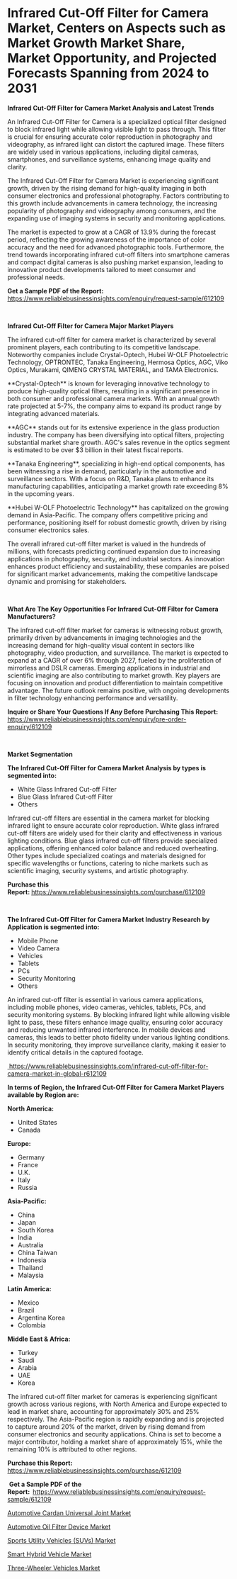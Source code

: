 <p><h1>Infrared Cut-Off Filter for Camera Market, Centers on Aspects such as Market Growth Market Share, Market Opportunity, and Projected Forecasts Spanning from 2024 to 2031</h1></p><p><strong>Infrared Cut-Off Filter for Camera Market Analysis and Latest Trends</strong></p>
<p><p>An Infrared Cut-Off Filter for Camera is a specialized optical filter designed to block infrared light while allowing visible light to pass through. This filter is crucial for ensuring accurate color reproduction in photography and videography, as infrared light can distort the captured image. These filters are widely used in various applications, including digital cameras, smartphones, and surveillance systems, enhancing image quality and clarity.</p><p>The Infrared Cut-Off Filter for Camera Market is experiencing significant growth, driven by the rising demand for high-quality imaging in both consumer electronics and professional photography. Factors contributing to this growth include advancements in camera technology, the increasing popularity of photography and videography among consumers, and the expanding use of imaging systems in security and monitoring applications. </p><p>The market is expected to grow at a CAGR of 13.9% during the forecast period, reflecting the growing awareness of the importance of color accuracy and the need for advanced photographic tools. Furthermore, the trend towards incorporating infrared cut-off filters into smartphone cameras and compact digital cameras is also pushing market expansion, leading to innovative product developments tailored to meet consumer and professional needs.</p></p>
<p><strong>Get a Sample PDF of the Report:&nbsp;</strong> <a href="https://www.reliablebusinessinsights.com/enquiry/request-sample/612109?utm_campaign=63&utm_medium=2&utm_source=Github&utm_content=ia&utm_term=10122024&utm_id=infrared-cut-off-filter-for-camera">https://www.reliablebusinessinsights.com/enquiry/request-sample/612109</a></p>
<p>&nbsp;</p>
<p><strong>Infrared Cut-Off Filter for Camera Major Market Players</strong></p>
<p><p>The infrared cut-off filter for camera market is characterized by several prominent players, each contributing to its competitive landscape. Noteworthy companies include Crystal-Optech, Hubei W-OLF Photoelectric Technology, OPTRONTEC, Tanaka Engineering, Hermosa Optics, AGC, Viko Optics, Murakami, QIMENG CRYSTAL MATERIAL, and TAMA Electronics.</p><p>**Crystal-Optech** is known for leveraging innovative technology to produce high-quality optical filters, resulting in a significant presence in both consumer and professional camera markets. With an annual growth rate projected at 5-7%, the company aims to expand its product range by integrating advanced materials.</p><p>**AGC** stands out for its extensive experience in the glass production industry. The company has been diversifying into optical filters, projecting substantial market share growth. AGC's sales revenue in the optics segment is estimated to be over $3 billion in their latest fiscal reports.</p><p>**Tanaka Engineering**, specializing in high-end optical components, has been witnessing a rise in demand, particularly in the automotive and surveillance sectors. With a focus on R&D, Tanaka plans to enhance its manufacturing capabilities, anticipating a market growth rate exceeding 8% in the upcoming years.</p><p>**Hubei W-OLF Photoelectric Technology** has capitalized on the growing demand in Asia-Pacific. The company offers competitive pricing and performance, positioning itself for robust domestic growth, driven by rising consumer electronics sales.</p><p>The overall infrared cut-off filter market is valued in the hundreds of millions, with forecasts predicting continued expansion due to increasing applications in photography, security, and industrial sectors. As innovation enhances product efficiency and sustainability, these companies are poised for significant market advancements, making the competitive landscape dynamic and promising for stakeholders.</p></p>
<p>&nbsp;</p>
<p><strong>What Are The Key Opportunities For Infrared Cut-Off Filter for Camera Manufacturers?</strong></p>
<p><p>The infrared cut-off filter market for cameras is witnessing robust growth, primarily driven by advancements in imaging technologies and the increasing demand for high-quality visual content in sectors like photography, video production, and surveillance. The market is expected to expand at a CAGR of over 6% through 2027, fueled by the proliferation of mirrorless and DSLR cameras. Emerging applications in industrial and scientific imaging are also contributing to market growth. Key players are focusing on innovation and product differentiation to maintain competitive advantage. The future outlook remains positive, with ongoing developments in filter technology enhancing performance and versatility.</p></p>
<p><strong>Inquire or Share Your Questions If Any Before Purchasing This Report:</strong> <a href="https://www.reliablebusinessinsights.com/enquiry/pre-order-enquiry/612109?utm_campaign=63&utm_medium=2&utm_source=Github&utm_content=ia&utm_term=10122024&utm_id=infrared-cut-off-filter-for-camera">https://www.reliablebusinessinsights.com/enquiry/pre-order-enquiry/612109</a></p>
<p>&nbsp;</p>
<p><strong>Market Segmentation</strong></p>
<p><strong>The Infrared Cut-Off Filter for Camera Market Analysis by types is segmented into:</strong></p>
<p><ul><li>White Glass Infrared Cut-off Filter</li><li>Blue Glass Infrared Cut-off Filter</li><li>Others</li></ul></p>
<p><p>Infrared cut-off filters are essential in the camera market for blocking infrared light to ensure accurate color reproduction. White glass infrared cut-off filters are widely used for their clarity and effectiveness in various lighting conditions. Blue glass infrared cut-off filters provide specialized applications, offering enhanced color balance and reduced overheating. Other types include specialized coatings and materials designed for specific wavelengths or functions, catering to niche markets such as scientific imaging, security systems, and artistic photography.</p></p>
<p><strong>Purchase this Report:&nbsp;</strong><a href="https://www.reliablebusinessinsights.com/purchase/612109?utm_campaign=63&utm_medium=2&utm_source=Github&utm_content=ia&utm_term=10122024&utm_id=infrared-cut-off-filter-for-camera">https://www.reliablebusinessinsights.com/purchase/612109</a></p>
<p>&nbsp;</p>
<p><strong>The Infrared Cut-Off Filter for Camera Market Industry Research by Application is segmented into:</strong></p>
<p><ul><li>Mobile Phone</li><li>Video Camera</li><li>Vehicles</li><li>Tablets</li><li>PCs</li><li>Security Monitoring</li><li>Others</li></ul></p>
<p><p>An infrared cut-off filter is essential in various camera applications, including mobile phones, video cameras, vehicles, tablets, PCs, and security monitoring systems. By blocking infrared light while allowing visible light to pass, these filters enhance image quality, ensuring color accuracy and reducing unwanted infrared interference. In mobile devices and cameras, this leads to better photo fidelity under various lighting conditions. In security monitoring, they improve surveillance clarity, making it easier to identify critical details in the captured footage.</p></p>
<p><a href="https://www.reliablebusinessinsights.com/infrared-cut-off-filter-for-camera-market-in-global-r612109?utm_campaign=63&utm_medium=2&utm_source=Github&utm_content=ia&utm_term=10122024&utm_id=infrared-cut-off-filter-for-camera">&nbsp;https://www.reliablebusinessinsights.com/infrared-cut-off-filter-for-camera-market-in-global-r612109</a></p>
<p><strong>In terms of Region, the Infrared Cut-Off Filter for Camera Market Players available by Region are:</strong></p>
<p>
    <p> <strong> North America: </strong>
        <ul>
            <li>United States</li>
            <li>Canada</li>
        </ul>
        </p> 
    <p> <strong> Europe: </strong>
        <ul>
            <li>Germany</li>
            <li>France</li>
            <li>U.K.</li>
            <li>Italy</li>
            <li>Russia</li>
        </ul>
        </p> 
    <p> <strong> Asia-Pacific: </strong>
        <ul>
            <li>China</li>
            <li>Japan</li>
            <li>South Korea</li>
            <li>India</li>
            <li>Australia</li>
            <li>China Taiwan</li>
            <li>Indonesia</li>
            <li>Thailand</li>
            <li>Malaysia</li>
        </ul>
        </p> 
    <p> <strong> Latin America: </strong>
        <ul>
            <li>Mexico</li>
            <li>Brazil</li>
            <li>Argentina Korea</li>
            <li>Colombia</li>
        </ul>
        </p> 
    <p> <strong> Middle East & Africa: </strong>
        <ul>
            <li>Turkey</li>
            <li>Saudi</li>
            <li>Arabia</li>
            <li>UAE</li>
            <li>Korea</li>
        </ul>
    </p>
    </p>
<p><p>The infrared cut-off filter market for cameras is experiencing significant growth across various regions, with North America and Europe expected to lead in market share, accounting for approximately 30% and 25% respectively. The Asia-Pacific region is rapidly expanding and is projected to capture around 20% of the market, driven by rising demand from consumer electronics and security applications. China is set to become a major contributor, holding a market share of approximately 15%, while the remaining 10% is attributed to other regions.</p></p>
<p><strong>Purchase this Report: </strong><a href="https://www.reliablebusinessinsights.com/purchase/612109?utm_campaign=63&utm_medium=2&utm_source=Github&utm_content=ia&utm_term=10122024&utm_id=infrared-cut-off-filter-for-camera">https://www.reliablebusinessinsights.com/purchase/612109</a></p>
<p>&nbsp;<strong>Get a Sample PDF of the Report:&nbsp;&nbsp;</strong><a href="https://www.reliablebusinessinsights.com/enquiry/request-sample/612109?utm_campaign=63&utm_medium=2&utm_source=Github&utm_content=ia&utm_term=10122024&utm_id=infrared-cut-off-filter-for-camera">https://www.reliablebusinessinsights.com/enquiry/request-sample/612109</a></p>
<p><strong></strong></p>
<p><p><a href="https://github.com/JubayerMia832/Market-Research-Report-List-1/blob/main/automotive-cardan-universal-joint-market.md?utm_campaign=63&utm_medium=2&utm_source=Github&utm_content=ia&utm_term=10122024&utm_id=infrared-cut-off-filter-for-camera">Automotive Cardan Universal Joint Market</a></p><p><a href="https://www.linkedin.com/pulse/automotive-oil-filter-device-market-forecast-future-growth-s2rne?utm_campaign=63&utm_medium=2&utm_source=Github&utm_content=ia&utm_term=10122024&utm_id=infrared-cut-off-filter-for-camera">Automotive Oil Filter Device Market</a></p><p><a href="https://www.linkedin.com/pulse/growth-projections-sports-utility-vehicles-suvs-market-in-depth-pi4jc?utm_campaign=63&utm_medium=2&utm_source=Github&utm_content=ia&utm_term=10122024&utm_id=infrared-cut-off-filter-for-camera">Sports Utility Vehicles (SUVs) Market</a></p><p><a href="https://github.com/millionkaryn68/Market-Research-Report-List-1/blob/main/smart-hybrid-vehicle-market.md?utm_campaign=63&utm_medium=2&utm_source=Github&utm_content=ia&utm_term=10122024&utm_id=infrared-cut-off-filter-for-camera">Smart Hybrid Vehicle Market</a></p><p><a href="https://www.linkedin.com/pulse/th-score-market-0ptye?utm_campaign=63&utm_medium=2&utm_source=Github&utm_content=ia&utm_term=10122024&utm_id=infrared-cut-off-filter-for-camera">Three-Wheeler Vehicles Market</a></p></p>